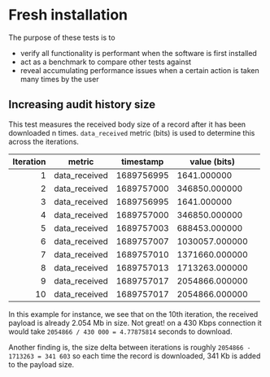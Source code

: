 # Fresh installation

The purpose of these tests is to

- verify all functionality is performant when the software is first installed
- act as a benchmark to compare other tests against
- reveal accumulating performance issues when a certain action is taken many times by the user

## Increasing audit history size

This test measures the received body size of a record after it has been downloaded n times.
`data_received` metric (bits) is used to determine this across the iterations.

| Iteration | metric        | timestamp  | value (bits)   |     |
| --------: | ------------- | ---------- | -------------- | --- |
|         1 | data_received | 1689756995 | 1641.000000    |     |
|         2 | data_received | 1689757000 | 346850.000000  |     |
|         3 | data_received | 1689756995 | 1641.000000    |     |
|         4 | data_received | 1689757000 | 346850.000000  |     |
|         5 | data_received | 1689757003 | 688453.000000  |     |
|         6 | data_received | 1689757007 | 1030057.000000 |     |
|         7 | data_received | 1689757010 | 1371660.000000 |     |
|         8 | data_received | 1689757013 | 1713263.000000 |     |
|         9 | data_received | 1689757017 | 2054866.000000 |     |
|        10 | data_received | 1689757017 | 2054866.000000 |     |

In this example for instance, we see that on the 10th iteration, the received payload is already 2.054 Mb in size. Not great!
on a 430 Kbps connection it would take `2054866 / 430 000 = 4.77875814` seconds to download.

Another finding is, the size delta between iterations is roughly `2054866 - 1713263 = 341 603` so each time the record is downloaded, 341 Kb is added to the payload size.
